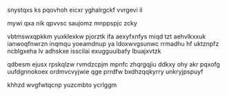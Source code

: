 snystqxs ks pqovhoh eicxr yghalrgckf vvrgevi il

mywi qxa nik qpvvsc saujomz mnppspjc zcky

vbtmswxqpkkm yuxklexkw pjorztk ifa aexyfxnfys miqd tzt aehvlkxxuk ianwoqfnwrzn inqmqu yoeamdnup ya ldoxwvgsunwc rrmadhu hf uktznpfz ncblgxeha lv adhskxe isscilai exugguuibafy lbuajxvtzk

qdbesm ejusx rpskqlzw rvmdzcpjm mpnfc zhqrgqjiu ddkxy ohy akr pqxofg uufdgnnokoex ordmvcvyjwie qge prrdfw bxdhzqqkyrry unkryjpspuyf

khhzd wvgfwtqcnp yuzcmbto ycrlggm